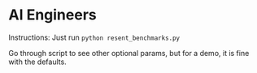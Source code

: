 # AI Engineers 

Instructions: Just run `python resent_benchmarks.py` 

Go through script to see other optional params, but for a demo, it is fine with the defaults. 
